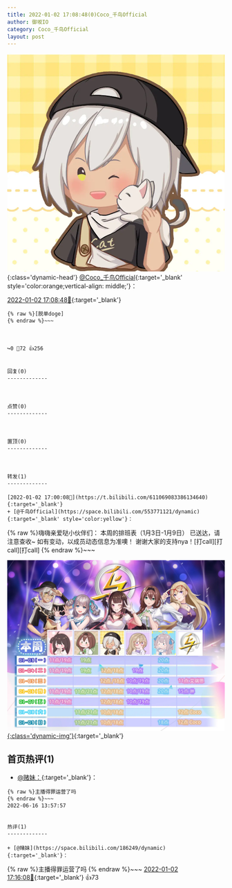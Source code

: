 ```yaml
---
title: 2022-01-02 17:08:48(0)Coco_千鸟Official
author: 御坂IO
category: Coco_千鸟Official
layout: post
---
```


![img](/images/85e485bc0dbd0cde4d15f24d7cffe9704618ad10.jpg){:class='dynamic-head'}
[@Coco_千鸟Official](https://space.bilibili.com/1891728206/dynamic){:target='_blank' style='color:orange;vertical-align: middle;'}：

[2022-01-02 17:08:48🔗](https://t.bilibili.com/611071316771245314){:target='_blank'}

~~~
{% raw %}[脱单doge]
{% endraw %}~~~



↪️0 💬72 👍256


回复(0)
-------------



点赞(0)
-------------



置顶(0)
-------------



转发(1)
-------------

[2022-01-02 17:00:08🔗](https://t.bilibili.com/611069083386134640){:target='_blank'}
+ [@千鸟Official](https://space.bilibili.com/553771121/dynamic){:target='_blank' style='color:yellow'}：
~~~
{% raw %}嗨嗨亲爱哒小伙伴们：
本周的排班表（1月3日-1月9日） 已送达，请注意查收~
如有变动，以成员动态信息为准噢！
谢谢大家的支持nya！[打call][打call][打call]
{% endraw %}~~~


[![img](/images/28989f5a7824aa0fe7bdadaf481efcbb78b9f2d2.jpg){:class='dynamic-img'}](/images/28989f5a7824aa0fe7bdadaf481efcbb78b9f2d2.jpg){:target='_blank'}




首页热评(1)
-------------

+ [@赌妹：](https://space.bilibili.com/186249/dynamic){:target='_blank'}：
~~~
{% raw %}主播得罪运营了吗
{% endraw %}~~~
2022-06-16 13:57:57


热评(1)
-------------

+ [@赌妹](https://space.bilibili.com/186249/dynamic){:target='_blank'}：
~~~
{% raw %}主播得罪运营了吗
{% endraw %}~~~
[2022-01-02 17:16:08🔗](https://t.bilibili.com/611071316771245314#reply97225338912){:target='_blank'} 👍73


